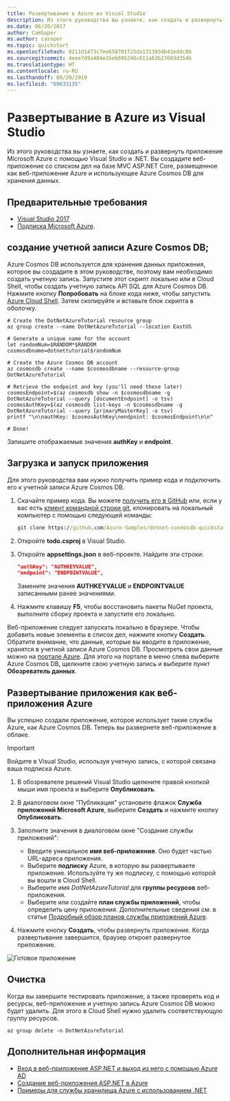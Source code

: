 ```yaml
---
title: Развертывание в Azure из Visual Studio
description: Из этого руководства вы узнаете, как создать и развернуть приложение Microsoft Azure с помощью Visual Studio и .NET.
ms.date: 06/20/2017
author: CamSoper
ms.author: casoper
ms.topic: quickstart
ms.openlocfilehash: 8211d1473c7ee658701f25da1313934b41eddc86
ms.sourcegitcommit: 4eee7d9a484e35eb695248c011a63b27603d354b
ms.translationtype: HT
ms.contentlocale: ru-RU
ms.lasthandoff: 08/20/2019
ms.locfileid: "69633135"
---
```

# <a name="deploy-to-azure-from-visual-studio"></a>Развертывание в Azure из Visual Studio

Из этого руководства вы узнаете, как создать и развернуть приложение Microsoft Azure с помощью Visual Studio и .NET.  Вы создадите веб-приложение со списком дел на базе MVC ASP.NET Core, размещенное как веб-приложение Azure и использующее Azure Cosmos DB для хранения данных.

## <a name="prerequisites"></a>Предварительные требования

* [Visual Studio 2017](https://www.visualstudio.com/downloads/)
* [Подписка Microsoft Azure](https://azure.microsoft.com/free/).

## <a name="create-an-azure-cosmos-db-account"></a>создание учетной записи Azure Cosmos DB;

Azure Cosmos DB используется для хранения данных приложения, которое вы создадите в этом руководстве, поэтому вам необходимо создать учетную запись.  Запустите этот скрипт локально или в Cloud Shell, чтобы создать учетную запись API SQL для Azure Cosmos DB.  Нажмите кнопку **Попробовать** на блоке кода ниже, чтобы запустить [Azure Cloud Shell](/azure/cloud-shell/). Затем скопируйте и вставьте блок скрипта в оболочку.

```azurecli-interactive
# Create the DotNetAzureTutorial resource group
az group create --name DotNetAzureTutorial --location EastUS

# Generate a unique name for the account
let randomNum=$RANDOM*$RANDOM
cosmosdbname=dotnettutorial$randomNum

# Create the Azure Cosmos DB account
az cosmosdb create --name $cosmosdbname --resource-group DotNetAzureTutorial

# Retrieve the endpoint and key (you'll need these later)
cosmosEndpoint=$(az cosmosdb show -n $cosmosdbname -g DotNetAzureTutorial --query [documentEndpoint] -o tsv)
cosmosAuthKey=$(az cosmosdb list-keys -n $cosmosdbname -g DotNetAzureTutorial --query [primaryMasterKey] -o tsv)
printf "\n\nauthKey: $cosmosAuthKey\nendpoint: $cosmosEndpoint\n\n"

# Done!

```

Запишите отображаемые значения **authKey** и **endpoint**. 

## <a name="downloading-and-running-the-application"></a>Загрузка и запуск приложения

Для этого руководства вам нужно получить пример кода и подключить его к учетной записи Azure Cosmos DB.

1. Скачайте пример кода.  Вы можете [получить его в GitHub](https://github.com/Azure-Samples/dotnet-cosmosdb-quickstart/) или, если у вас есть [клиент командной строки git](https://git-scm.com/), клонировать на локальный компьютер с помощью следующей команды:

    ```cmd
    git clone https://github.com/Azure-Samples/dotnet-cosmosdb-quickstart
    ```

2. Откройте **todo.csproj** в Visual Studio.

3. Откройте **appsettings.json** в веб-проекте.  Найдите эти строки:

    ```json
    "authKey": "AUTHKEYVALUE",
    "endpoint": "ENDPOINTVALUE",
    ```
    Замените значения **AUTHKEYVALUE** и **ENDPOINTVALUE** записанными ранее значениями.

4. Нажмите клавишу **F5**, чтобы восстановить пакеты NuGet проекта, выполните сборку проекта и запустите его локально.

Веб-приложение следует запускать локально в браузере.  Чтобы добавить новые элементы в список дел, нажмите кнопку **Создать**.  Обратите внимание, что данные, которые вы вводите в приложение, хранятся в учетной записи Azure Cosmos DB.  Просмотреть свои данные можно на [портале Azure](https://portal.azure.com). Для этого на портале в меню слева выберите Azure Cosmos DB, щелкните свою учетную запись и выберите пункт **Обозреватель данных**.

## <a name="deploying-the-application-as-an-azure-web-app"></a>Развертывание приложения как веб-приложения Azure

Вы успешно создали приложение, которое использует такие службы Azure, как Azure Cosmos DB.  Теперь вы развернете веб-приложение в облаке.

> [!IMPORTANT]
> Войдите в Visual Studio, используя учетную запись, с которой связана ваша подписка Azure.

1. В обозревателе решений Visual Studio щелкните правой кнопкой мыши имя проекта и выберите **Опубликовать**.

2. В диалоговом окне "Публикация" установите флажок **Служба приложений Microsoft Azure**, выберите **Создать** и нажмите кнопку **Опубликовать**.

3. Заполните значения в диалоговом окне "Создание службы приложений":

    * Введите уникальное **имя веб-приложения**.  Оно будет частью URL-адреса приложения.
    * Выберите **подписку** Azure, в которую вы развертываете приложение.  Используйте ту же подписку, с помощью которой вы вошли в Cloud Shell.
    * Выберите имя *DotNetAzureTutorial* для **группы ресурсов** веб-приложения.
    * Выберите или создайте **план службы приложений**, чтобы определить цену приложения.  Дополнительные сведения см. в статье [Подробный обзор планов службы приложений Azure](/azure/app-service/azure-web-sites-web-hosting-plans-in-depth-overview).

4. Нажмите кнопку **Создать**, чтобы развернуть приложение.  Когда развертывание завершится, браузер откроет развернутое приложение.

![Готовое приложение](./media/dotnet-quickstart/todo.png)

## <a name="clean-up"></a>Очистка

Когда вы завершите тестировать приложение, а также проверять код и ресурсы, веб-приложение и учетную запись Azure Cosmos DB можно будет удалить. Для этого в Cloud Shell нужно удалить соответствующую группу ресурсов.

```azurecli-interactive
az group delete -n DotNetAzureTutorial
```

## <a name="next-steps"></a>Дополнительная информация

* [Вход в веб-приложение ASP.NET и выход из него с помощью Azure AD](/azure/active-directory/develop/active-directory-devquickstarts-webapp-dotnet)
* [Создание веб-приложения ASP.NET в Azure](/azure/app-service-web/web-sites-dotnet-get-started)
* [Примеры для службы хранилища Azure с использованием .NET](/azure/storage/storage-samples-dotnet)


